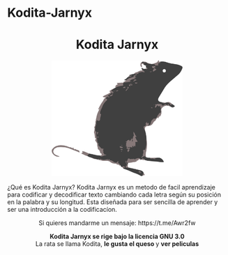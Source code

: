 # Kodita-Jarnyx
<h1 align="center"> Kodita Jarnyx </h1>

<p align="center">
  <img src="./Kodita Jarnyx - KODITA.png" alt="Kodita" width="300"/>
</p>

¿Qué es Kodita Jarnyx?
Kodita Jarnyx es un metodo de facil aprendizaje para codificar y decodificar texto cambiando cada letra según su posición en la palabra y su longitud.
Esta diseñada para ser sencilla de aprender y ser una introducción a la codificacíon.

<p align="center"> Si quieres mandarme un mensaje:
  https://t.me/Awr2fw</p> 
<p align="center">
  <strong>Kodita Jarnyx se rige bajo la licencia GNU 3.0 </strong><br>
  La rata se llama Kodita, <strong>le gusta el queso </strong> y <strong>ver peliculas</strong><br>
  </code>
</p>




